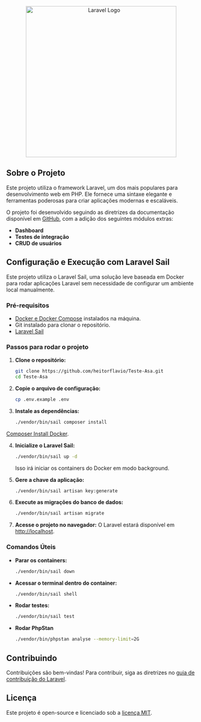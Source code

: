 <p align="center"><a href="https://laravel.com" target="_blank"><img src="https://raw.githubusercontent.com/laravel/art/master/logo-lockup/5%20SVG/2%20CMYK/1%20Full%20Color/laravel-logolockup-cmyk-red.svg" width="400" alt="Laravel Logo"></a></p>

## Sobre o Projeto

Este projeto utiliza o framework Laravel, um dos mais populares para desenvolvimento web em PHP. Ele fornece uma sintaxe elegante e ferramentas poderosas para criar aplicações modernas e escaláveis.

O projeto foi desenvolvido seguindo as diretrizes da documentação disponível em [GitHub](https://github.com/BeeCoffee/teste-tecnico-php-laravel), com a adição dos seguintes módulos extras:

-   **Dashboard**
-   **Testes de integração**
-   **CRUD de usuários**

## Configuração e Execução com Laravel Sail

Este projeto utiliza o Laravel Sail, uma solução leve baseada em Docker para rodar aplicações Laravel sem necessidade de configurar um ambiente local manualmente.

### Pré-requisitos

-   [Docker e Docker Compose](https://docs.docker.com/get-docker/) instalados na máquina.
-   Git instalado para clonar o repositório.
-   [Laravel Sail](https://laravel.com/docs/11.x/sail) 

### Passos para rodar o projeto

1.  **Clone o repositório:**

    ```sh
    git clone https://github.com/heitorflavio/Teste-Asa.git
    cd Teste-Asa

    ```

2.  **Copie o arquivo de configuração:**

    ```sh
    cp .env.example .env

    ```

3.  **Instale as dependências:**

    ```sh
    ./vendor/bin/sail composer install

    ```

[Composer Install Docker](https://laravel.com/docs/11.x/sail#installing-composer-dependencies-for-existing-projects).

4.  **Inicialize o Laravel Sail:**

    ```sh
    ./vendor/bin/sail up -d

    ```

    Isso irá iniciar os containers do Docker em modo background.

5.  **Gere a chave da aplicação:**

    ```sh
    ./vendor/bin/sail artisan key:generate

    ```

6.  **Execute as migrações do banco de dados:**

    ```sh
    ./vendor/bin/sail artisan migrate

    ```

7.  **Acesse o projeto no navegador:** O Laravel estará disponível em [http://localhost](http://localhost/).

### Comandos Úteis

-   **Parar os containers:**

    ```sh
    ./vendor/bin/sail down

    ```

-   **Acessar o terminal dentro do container:**

    ```sh
    ./vendor/bin/sail shell

    ```

-   **Rodar testes:**

    ```sh
    ./vendor/bin/sail test

    ```

-   **Rodar PhpStan**

    ```sh
    ./vendor/bin/phpstan analyse --memory-limit=2G

    ```

## Contribuindo

Contribuições são bem-vindas! Para contribuir, siga as diretrizes no [guia de contribuição do Laravel](https://laravel.com/docs/contributions).

## Licença

Este projeto é open-source e licenciado sob a [licença MIT](https://opensource.org/licenses/MIT).
